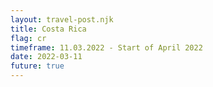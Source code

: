 ```yaml
---
layout: travel-post.njk
title: Costa Rica
flag: cr
timeframe: 11.03.2022 - Start of April 2022
date: 2022-03-11
future: true
---
```

